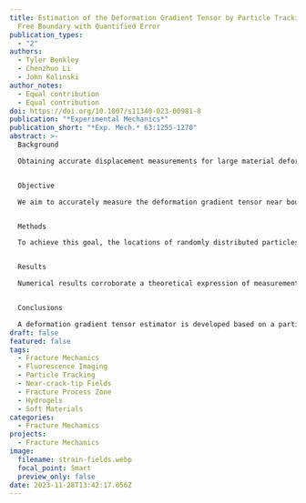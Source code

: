 ```yaml
---
title: Estimation of the Deformation Gradient Tensor by Particle Tracking Near a
  Free Boundary with Quantified Error
publication_types:
  - "2"
authors:
  - Tyler Benkley
  - Chenzhuo Li
  - John Kolinski
author_notes:
  - Equal contribution
  - Equal contribution
doi: https://doi.org/10.1007/s11340-023-00981-8
publication: "*Experimental Mechanics*"
publication_short: "*Exp. Mech.* 63:1255-1270"
abstract: >-
  Background

  Obtaining accurate displacement measurements for large material deformation and/or rotation presents a distinct challenge to digital image correlation (DIC) due to cumulative and decorrelation errors, particularly near material boundaries.


  Objective

  We aim to accurately measure the deformation gradient tensor near boundary discontinuities in situations of large deformation and large deformation gradients.


  Methods

  To achieve this goal, the locations of randomly distributed particles are tracked using an open-source particle-tracking software, Trackpy. A least-squares estimate of the deformation gradient tensor field uses nearest-neighbor material vectors and a first-order Finite Difference (FD) approximation, circumventing common errors in other methods. The error caused by FD approximation and that incurred by measurement are derived and tested with exhaustive numerical simulations. Furthermore, a uniaxial tensile test and mode-I fracture experiment are conducted with particle-embedded hydrogels to validate the method.


  Results

  Numerical results corroborate a theoretical expression of measurement error. They show that the FD error increases while the measurement error decreases for a growing estimating radius. Moreover, measurement error is linearly correlated to displacement noise. A benchmark uniaxial tensile test validates the accuracy of the proposed estimator, and the near-crack-tip measurements in a tensile fracture experiment demonstrate the estimator’s capabilities near a free surface, when a material undergoes large deformation and rotation. The results of the displacement and strain data are benchmarked against kinematic data obtained using an open-source DIC software, Ncorr. Computation time for both methods is compared.


  Conclusions

  A deformation gradient tensor estimator is developed based on a particle tracking technique and a least squares routine. Theoretical error bounds on the estimator are verified by numerical simulations, and the method’s capability is confirmed by physical experiments in evaluating large deformation and rotation near a free boundary. The proposed estimator is expected to open a door towards future material tests and experimental mechanics studies, especially in large deformation and large rotation scenarios.
draft: false
featured: false
tags:
  - Fracture Mechanics
  - Fluorescence Imaging
  - Particle Tracking
  - Near-crack-tip Fields
  - Fracture Process Zone
  - Hydrogels
  - Soft Materials
categories:
  - Fracture Mechanics
projects:
  - Fracture Mechanics
image:
  filename: strain-fields.webp
  focal_point: Smart
  preview_only: false
date: 2023-11-28T13:42:17.056Z
---
```

